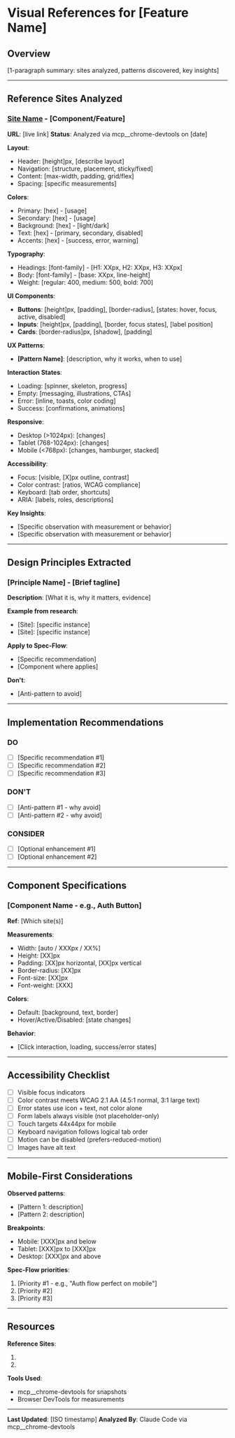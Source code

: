 ﻿# Visual References for [Feature Name]

## Overview
[1-paragraph summary: sites analyzed, patterns discovered, key insights]

---

## Reference Sites Analyzed

### [Site Name] - [Component/Feature]
**URL**: [live link]
**Status**:  Analyzed via mcp__chrome-devtools on [date]

**Layout**:
- Header: [height]px, [describe layout]
- Navigation: [structure, placement, sticky/fixed]
- Content: [max-width, padding, grid/flex]
- Spacing: [specific measurements]

**Colors**:
- Primary: [hex] - [usage]
- Secondary: [hex] - [usage]
- Background: [hex] - [light/dark]
- Text: [hex] - [primary, secondary, disabled]
- Accents: [hex] - [success, error, warning]

**Typography**:
- Headings: [font-family] - [H1: XXpx, H2: XXpx, H3: XXpx]
- Body: [font-family] - [base: XXpx, line-height]
- Weight: [regular: 400, medium: 500, bold: 700]

**UI Components**:
- **Buttons**: [height]px, [padding], [border-radius], [states: hover, focus, active, disabled]
- **Inputs**: [height]px, [padding], [border, focus states], [label position]
- **Cards**: [border-radius]px, [shadow], [padding]

**UX Patterns**:
- **[Pattern Name]**: [description, why it works, when to use]

**Interaction States**:
- Loading: [spinner, skeleton, progress]
- Empty: [messaging, illustrations, CTAs]
- Error: [inline, toasts, color coding]
- Success: [confirmations, animations]

**Responsive**:
- Desktop (>1024px): [changes]
- Tablet (768-1024px): [changes]
- Mobile (<768px): [changes, hamburger, stacked]

**Accessibility**:
- Focus: [visible, [X]px outline, contrast]
- Color contrast: [ratios, WCAG compliance]
- Keyboard: [tab order, shortcuts]
- ARIA: [labels, roles, descriptions]

**Key Insights**:
- [Specific observation with measurement or behavior]
- [Specific observation with measurement or behavior]

---

## Design Principles Extracted

### [Principle Name] - [Brief tagline]
**Description**: [What it is, why it matters, evidence]

**Example from research**:
- [Site]: [specific instance]
- [Site]: [specific instance]

**Apply to Spec-Flow**:
- [Specific recommendation]
- [Component where applies]

**Don't**:
- [Anti-pattern to avoid]

---

## Implementation Recommendations

### DO
- [ ] [Specific recommendation #1]
- [ ] [Specific recommendation #2]
- [ ] [Specific recommendation #3]

### DON'T
- [ ] [Anti-pattern #1 - why avoid]
- [ ] [Anti-pattern #2 - why avoid]

### CONSIDER
- [ ] [Optional enhancement #1]
- [ ] [Optional enhancement #2]

---

## Component Specifications

### [Component Name - e.g., Auth Button]
**Ref**: [Which site(s)]

**Measurements**:
- Width: [auto / XXXpx / XX%]
- Height: [XX]px
- Padding: [XX]px horizontal, [XX]px vertical
- Border-radius: [XX]px
- Font-size: [XX]px
- Font-weight: [XXX]

**Colors**:
- Default: [background, text, border]
- Hover/Active/Disabled: [state changes]

**Behavior**:
- [Click interaction, loading, success/error states]

---

## Accessibility Checklist

- [ ] Visible focus indicators
- [ ] Color contrast meets WCAG 2.1 AA (4.5:1 normal, 3:1 large text)
- [ ] Error states use icon + text, not color alone
- [ ] Form labels always visible (not placeholder-only)
- [ ] Touch targets 44x44px for mobile
- [ ] Keyboard navigation follows logical tab order
- [ ] Motion can be disabled (prefers-reduced-motion)
- [ ] Images have alt text

---

## Mobile-First Considerations

**Observed patterns**:
- [Pattern 1: description]
- [Pattern 2: description]

**Breakpoints**:
- Mobile: [XXX]px and below
- Tablet: [XXX]px to [XXX]px
- Desktop: [XXX]px and above

**Spec-Flow priorities**:
1. [Priority #1 - e.g., "Auth flow perfect on mobile"]
2. [Priority #2]
3. [Priority #3]

---

## Resources

**Reference Sites**:
1. [Site name]: [URL]
2. [Site name]: [URL]

**Tools Used**:
- mcp__chrome-devtools for snapshots
- Browser DevTools for measurements

---

**Last Updated**: [ISO timestamp]
**Analyzed By**: Claude Code via mcp__chrome-devtools

